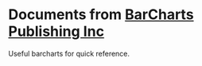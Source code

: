 # Documents from [BarCharts Publishing Inc](https://www.barcharts.com)
Useful barcharts for quick reference.
